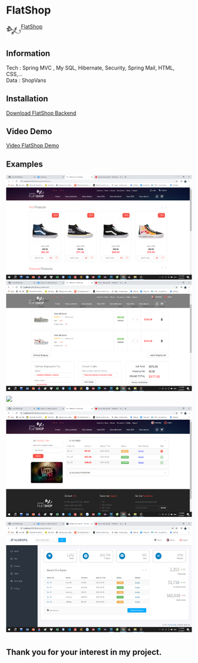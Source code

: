 # FlatShop

<div style="display:flex;">
 <a href="#"><img src="./images/favicon.png" style="height:40px; float: left;"/></a>
<a href="#">FlatShop</a>
</div>

<h2>Information</h2>
Tech : Spring MVC , My SQL, Hibernate, Security, Spring Mail, HTML, CSS,...<br/>
Data : ShopVans <br/>

<h2>Installation</h2>
 <a href="https://github.com/coosi29/FlatShop/tree/main/flatshop">Download FlatShop Backend</a><br/>

 <h2>Video Demo</h2>
 <a href="https://www.youtube.com/watch?v=0si0qdsfBQI&t=1s">Video FlatShop Demo</a><br/>

<h2>Examples</h2>
<img src="./images/clienthome.png" style="height:300px , margin-bottom:10px"/>
<img src="./images/cart.png" style="height:300px ; margin-bottom:10px"/>

<img src="./images/myinfo.png" style="height:300px; margin-bottom:10px"/>
<img src="./images/myorder.png" style="height:300px;margin-bottom:10px"/>
<img src="./images/adminhome.png" style="height:300px;margin-bottom:10px"/>

<h2>Thank you for your interest in my project.</h2>

